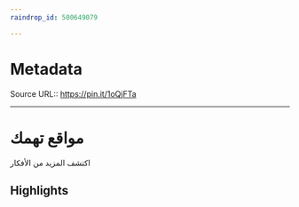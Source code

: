 ```yaml
---
raindrop_id: 500649079

---
```


# Metadata
Source URL:: https://pin.it/1oQjFTa


---
# مواقع تهمك

اكتشف المزيد من الأفكار

## Highlights
